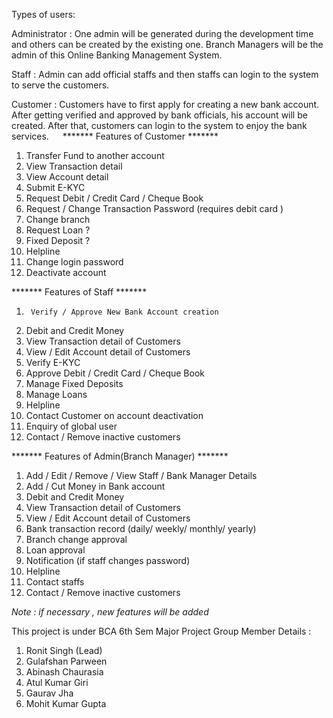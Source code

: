 Types of users:

Administrator	: One admin will be generated during the development time and others can be created by the existing one. Branch Managers will be the admin of this Online Banking Management System.

Staff 	        : Admin can add official staffs and then staffs can login to the system to serve the customers.

Customer 		: Customers have to first apply for creating a new bank account. After getting verified and approved by bank officials, his account will be created. After that, customers can login to the system to enjoy the bank services.
 
******* Features of Customer *******
1.	Transfer Fund to another account
2.	View Transaction detail
3.	View Account detail
4.	Submit E-KYC
5.	Request Debit / Credit Card / Cheque Book
6.	Request / Change Transaction Password (requires debit card )
7.	Change branch 
8.	Request Loan ?
9.	Fixed Deposit ?
10.	Helpline
11.	Change login password
12.	 Deactivate account

******* Features of Staff *******
1.	    Verify / Approve New Bank Account creation
2.	Debit and Credit Money 
3.	View Transaction detail of Customers
4.	View / Edit Account detail of Customers
5.	Verify E-KYC
6.	Approve Debit / Credit Card / Cheque Book
7.	Manage Fixed Deposits
8.	Manage Loans
9.	Helpline
10.	Contact Customer on account deactivation
11.	Enquiry of global user
12.	Contact / Remove inactive customers

******* Features of Admin(Branch Manager) *******
1.	Add / Edit / Remove / View Staff / Bank Manager Details
2.	Add / Cut Money in Bank account
3.	Debit and Credit Money 
4.	View Transaction detail of Customers
5.	View / Edit Account detail of Customers
6.	Bank transaction record (daily/ weekly/ monthly/ yearly)
7.	Branch change approval
8.	Loan approval
9.	Notification (if staff changes password)
10.	Helpline
11.	Contact staffs
12.	Contact / Remove inactive customers

*Note : if necessary , new features will be added*

This project is under BCA 6th Sem Major Project
Group Member Details :
1. Ronit Singh (Lead)
2. Gulafshan Parween
3. Abinash Chaurasia
4. Atul Kumar Giri
5. Gaurav Jha
6. Mohit Kumar Gupta